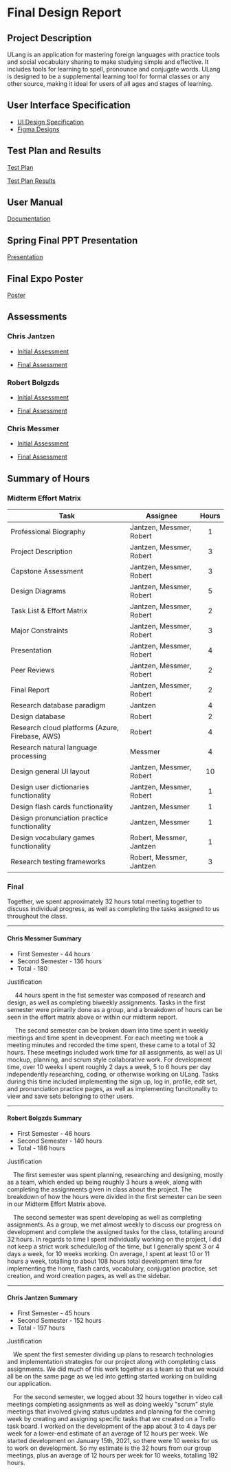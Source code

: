 # Final Design Report

## Project Description

ULang is an application for mastering foreign languages with practice tools and social vocabulary sharing to make studying simple and effective. It includes tools for learning to spell, pronounce and conjugate words. ULang is designed to be a supplemental learning tool for formal classes or any other source, making it ideal for users of all ages and stages of learning.

## User Interface Specification

* [UI Design Specification](./Assignments/ULangUIDesignSpec.pdf)
* [Figma Designs](./Assignments/ULangFigmaDesign.pdf)

## Test Plan and Results

[Test Plan](./Assignments/TestPlan.pdf)

[Test Plan Results](./Assignmenst/../Assignments/testPlanResults.md)

## User Manual

[Documentation](./Assignments/UserDocumentation/README.md)

## Spring Final PPT Presentation

[Presentation](https://youtu.be/E4_6qixd-5A)

## Final Expo Poster

[Poster](./Assignments/Poster/ULangPoster.png)

## Assessments

### Chris Jantzen

* [Initial Assessment](./Assignments/chrisjantzen/chrisJantzenIndividualAssessment.pdf)

* [Final Assessment](./Assignments/chrisjantzen/chrisjantzen_final_self_assessment.pdf)

### Robert Bolgzds

* [Initial Assessment](./Assignments/robertbolgzds/robertbolgzds_IndividualAssessment.pdf)

* [Final Assessment](./Assignments/robertbolgzds/robertbolgzds_final_self_assessment.pdf)

### Chris Messmer

* [Initial Assessment](./Assignments/chrismessmer/MessmerIndividualCapstoneAssesment.pdf)

* [Final Assessment](./Assignments/chrismessmer/MessmerSelfAssessment.pdf)

## Summary of Hours

### Midterm Effort Matrix

|Task|Assignee|Hours|
|----|--------|:-----------:|
|Professional Biography|Jantzen, Messmer, Robert|1|
|Project Description|Jantzen, Messmer, Robert|3|
|Capstone Assessment|Jantzen, Messmer, Robert|3|
|Design Diagrams|Jantzen, Messmer, Robert|5|
|Task List & Effort Matrix|Jantzen, Messmer, Robert|2|
|Major Constraints|Jantzen, Messmer, Robert|3|
|Presentation|Jantzen, Messmer, Robert|4|
|Peer Reviews|Jantzen, Messmer, Robert|2|
|Final Report|Jantzen, Messmer, Robert|2|
|Research database paradigm|Jantzen|4|
|Design database|Robert|2|
|Research cloud platforms (Azure, Firebase, AWS)|Robert|4|
|Research natural language processing|Messmer|4|
|Design general UI layout|Jantzen, Messmer, Robert|10|
|Design user dictionaries functionality|Jantzen, Messmer, Robert|1|
|Design flash cards functionality|Jantzen, Messmer|1|
|Design pronunciation practice functionality|Jantzen, Messmer|1|
|Design vocabulary games functionality|Robert, Messmer, Jantzen|1|
|Research testing frameworks|Robert, Messmer, Jantzen|3|

### Final

Together, we spent approximately 32 hours total meeting together to discuss individual progress, as well as completing the tasks assigned to us throughout the class.

------

#### Chris Messmer Summary

* First Semester - 44 hours
* Second Semester - 136 hours
* Total - 180

Justification

&emsp; 44 hours spent in the fist semester was composed of research and design, as well as completing biweekly assignments. Tasks in the first semester were primarily done as a group, and a breakdown of hours can be seen in the effort matrix above or within our midterm report.

&emsp; The second semester can be broken down into time spent in weekly meetings and time spent in deveopment. For each meeting we took a meeting minutes and recorded the time spent, these came to a total of 32 hours. These meetings included work time for all assignments, as well as UI mockup, planning, and scrum style collaborative work. For development time, over 10 weeks I spent roughly 2 days a week, 5 to 6 hours per day independently researching, coding, or otherwise working on ULang. Tasks during this time included implementing the sign up, log in, profile, edit set, and pronunciation practice pages, as well as implementing funcitonality to view and save sets belonging to other users.

------

#### Robert Bolgzds Summary

* First Semester - 46 hours
* Second Semester - 140 hours
* Total - 186 hours

Justification

&emsp;The first semester was spent planning, researching and designing, mostly as a team, which ended up being roughly 3 hours a week, along with completing the assignments given in class about the project. The breakdown of how the hours were divided in the first semester can be seen in our Midterm Effort Matrix above.

&emsp;The second semester was spent developing as well as completing assignments. As a group, we met almost weekly to discuss our progress on development and complete the assigned tasks for the class, totalling around 32 hours. In regards to time I spent individually working on the project, I did not keep a strict work schedule/log of the time, but I generally spent 3 or 4 days a week, for 10 weeks working. On average, I spent at least 10 or 11 hours a week, totalling to about 108 hours total development time for implementing the home, flash cards, vocabulary, conjugation practice, set creation, and word creation pages, as well as the sidebar.

------

#### Chris Jantzen Summary

* First Semester - 45 hours
* Second Semester - 152 hours
* Total - 197 hours

Justification

&emsp;We spent the first semester dividing up plans to research technologies and implementation strategies for our project along with completing class assignments. We did much of this work together as a team so that we would all be on the same page as we led into getting started working on building our application.

&emsp;For the second semester, we logged about 32 hours together in video call meetings completing assignments as well as doing weekly "scrum" style meetings that involved giving status updates and planning for the coming week by creating and assigning specific tasks that we created on a Trello task board. I worked on the development of the app about 3 to 4 days per week for a lower-end estimate of an average of 12 hours per week. We started development on January 15th, 2021, so there were 10 weeks for us to work on development. So my estimate is the 32 hours from our group meetings, plus an average of 12 hours per week for 10 weeks, totalling 192 hours.
